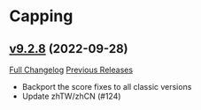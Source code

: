 # Capping

## [v9.2.8](https://github.com/BigWigsMods/Capping/tree/v9.2.8) (2022-09-28)
[Full Changelog](https://github.com/BigWigsMods/Capping/compare/v9.2.7...v9.2.8) [Previous Releases](https://github.com/BigWigsMods/Capping/releases)

- Backport the score fixes to all classic versions  
- Update zhTW/zhCN (#124)  
